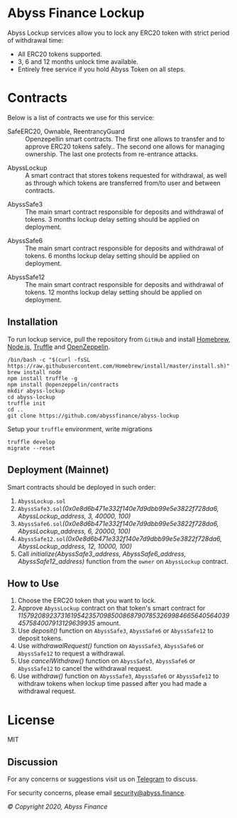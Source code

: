 Abyss Finance Lockup
=========

Abyss Lockup services allow you to lock any ERC20 token with strict period of withdrawal time:

  - All ERC20 tokens supported.
  - 3, 6 and 12 months unlock time available.
  - Entirely free service if you hold Abyss Token on all steps.

Contracts
=========

Below is a list of contracts we use for this service:

<dl>
  <dt>SafeERC20, Ownable, ReentrancyGuard</dt>
  <dd>Openzepellin smart contracts. The first one allows to transfer and to approve ERC20 tokens safely.. The second one allows for managing ownership. The last one protects from re-entrance attacks.</dd>
</dl>

<dl>
  <dt>AbyssLockup</dt>
  <dd>A smart contract that stores tokens requested for withdrawal, as well as through which tokens are transferred from/to user and between contracts.</dd>
</dl>

<dl>
  <dt>AbyssSafe3</dt>
  <dd>The main smart contract responsible for deposits and withdrawal of tokens. 3 months lockup delay setting should be applied on deployment.</dd>
</dl>

<dl>
  <dt>AbyssSafe6</dt>
  <dd>The main smart contract responsible for deposits and withdrawal of tokens. 6 months lockup delay setting should be applied on deployment.</dd>
</dl>

<dl>
  <dt>AbyssSafe12</dt>
  <dd>The main smart contract responsible for deposits and withdrawal of tokens. 12 months lockup delay setting should be applied on deployment.</dd>
</dl>

Installation
------------

To run lockup service, pull the repository from `GitHub` and install [Homebrew](https://brew.sh), [Node.js](https://nodejs.org), [Truffle](https://www.trufflesuite.com) and [OpenZeppelin](https://openzeppelin.com).

    /bin/bash -c "$(curl -fsSL https://raw.githubusercontent.com/Homebrew/install/master/install.sh)"
    brew install node
    npm install truffle -g
    npm install @openzeppelin/contracts
    mkdir abyss-lockup
    cd abyss-lockup
    truffle init
    cd ..
    git clone https://github.com/abyssfinance/abyss-lockup

Setup your `truffle` environment, write migrations

    truffle develop
    migrate --reset

Deployment (Mainnet)
------------

Smart contracts should be deployed in such order:

1. `AbyssLockup.sol`
2. `AbyssSafe3.sol`_(0x0e8d6b471e332f140e7d9dbb99e5e3822f728da6, AbyssLockup_address, 3, 40000, 100)_
3. `AbyssSafe6.sol`_(0x0e8d6b471e332f140e7d9dbb99e5e3822f728da6, AbyssLockup_address, 6, 20000, 100)_
4. `AbyssSafe12.sol`_(0x0e8d6b471e332f140e7d9dbb99e5e3822f728da6, AbyssLockup_address, 12, 10000, 100)_
5. Call _initialize(AbyssSafe3_address, AbyssSafe6_address, AbyssSafe12_address)_ function from the `owner` on `AbyssLockup` contract.

How to Use
------------

1. Choose the ERC20 token that you want to lock.
2. Approve `AbyssLockup` contract on that token's smart contract for _115792089237316195423570985008687907853269984665640564039457584007913129639935_ amount.
3. Use _deposit()_ function on `AbyssSafe3`, `AbyssSafe6` or `AbyssSafe12` to deposit tokens.
4. Use _withdrawalRequest()_ function on `AbyssSafe3`, `AbyssSafe6` or `AbyssSafe12` to request a withdrawal.
5. Use _cancelWithdraw()_ function on `AbyssSafe3`, `AbyssSafe6` or `AbyssSafe12` to cancel the withdrawal request.
6. Use _withdraw()_ function on `AbyssSafe3`, `AbyssSafe6` or `AbyssSafe12` to withdraw tokens when lockup time passed after you had made a withdrawal request.

License
=========

MIT

Discussion
----------

For any concerns or suggestions visit us on [Telegram](https://t.me/abyssfinance) to discuss.

For security concerns, please email [security@abyss.finance](mailto:security@abyss.finance).

_© Copyright 2020, Abyss Finance_
